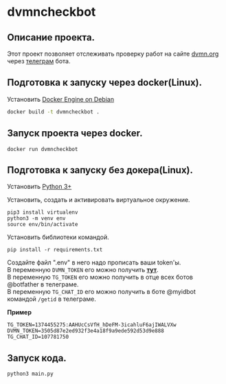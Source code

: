 # dvmncheckbot 

## Описание проекта.   
Этот проект позволяет отслеживать проверку работ на сайте [dvmn.org](dvmn.org) через [телеграм](https://telegram.org/) бота.    

## Подготовка к запуску через docker(Linux).
Установить [Docker Engine on Debian](https://docs.docker.com/engine/install/debian/)

```bash
docker build -t dvmncheckbot .
```

## Запуск проекта через docker.  
```
docker run dvmncheckbot
```

## Подготовка к запуску без докера(Linux).  
Установить [Python 3+](https://www.python.org/downloads/)     

Установить, создать и активировать виртуальное окружение.
```
pip3 install virtualenv
python3 -m venv env
source env/bin/activate
```
Установить библиотеки командой.  
```
pip install -r requirements.txt  
```
    
Создайте файл ".env" в него надо прописать ваши token'ы.   
В переменную `DVMN_TOKEN` его можно получить [**тут**](https://dvmn.org/api/docs/).   
В переменную `TG_TOKEN` его можно получить в отце всех ботов @botfather в телеграме.    
В переменную `TG_CHAT_ID` его можно получить в боте @myidbot командой `/getid` в телеграме.
    
**Пример**  
```
TG_TOKEN=1374455275:AAHUcCsVfH_hDeFM-3icahluF6ajIWALVXw
DVMN_TOKEN=3505d87e2ed932f3e4a18f9a9ede592d53d9e888
TG_CHAT_ID=107781750
```

## Запуск кода.  
```
python3 main.py
```
